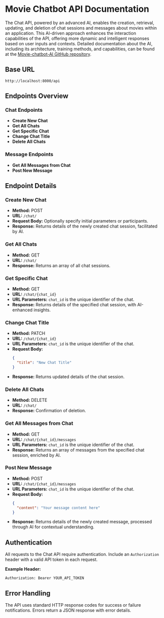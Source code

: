 # Movie Chatbot API Documentation

The Chat API, powered by an advanced AI, enables the creation, retrieval, updating, and deletion of chat sessions and messages about movies within an application. This AI-driven approach enhances the interaction capabilities of the API, offering more dynamic and intelligent responses based on user inputs and contexts. Detailed documentation about the AI, including its architecture, training methods, and capabilities, can be found at the [Movie-chatbot-AI GitHub repository](https://github.com/Mathweuzz/Movie-chatbot-AI).

## Base URL

`http://localhost:8000/api`

## Endpoints Overview

### Chat Endpoints

- **Create New Chat**
- **Get All Chats**
- **Get Specific Chat**
- **Change Chat Title**
- **Delete All Chats**

### Message Endpoints

- **Get All Messages from Chat**
- **Post New Message**

## Endpoint Details

### Create New Chat

- **Method:** POST
- **URL:** `/chat/`
- **Request Body:** Optionally specify initial parameters or participants.
- **Response:** Returns details of the newly created chat session, facilitated by AI.

### Get All Chats

- **Method:** GET
- **URL:** `/chat/`
- **Response:** Returns an array of all chat sessions.

### Get Specific Chat

- **Method:** GET
- **URL:** `/chat/{chat_id}`
- **URL Parameters:** `chat_id` is the unique identifier of the chat.
- **Response:** Returns details of the specified chat session, with AI-enhanced insights.

### Change Chat Title

- **Method:** PATCH
- **URL:** `/chat/{chat_id}`
- **URL Parameters:** `chat_id` is the unique identifier of the chat.
- **Request Body:** 
  ```json
  {
    "title": "New Chat Title"
  }
  ```
- **Response:** Returns updated details of the chat session.

### Delete All Chats

- **Method:** DELETE
- **URL:** `/chat/`
- **Response:** Confirmation of deletion.

### Get All Messages from Chat

- **Method:** GET
- **URL:** `/chat/{chat_id}/messages`
- **URL Parameters:** `chat_id` is the unique identifier of the chat.
- **Response:** Returns an array of messages from the specified chat session, enriched by AI.

### Post New Message

- **Method:** POST
- **URL:** `/chat/{chat_id}/messages`
- **URL Parameters:** `chat_id` is the unique identifier of the chat.
- **Request Body:** 
  ```json
  {
    "content": "Your message content here"
  }
  ```
- **Response:** Returns details of the newly created message, processed through AI for contextual understanding.

## Authentication

All requests to the Chat API require authentication. Include an `Authorization` header with a valid API token in each request.

**Example Header:**

```
Authorization: Bearer YOUR_API_TOKEN
```

## Error Handling

The API uses standard HTTP response codes for success or failure notifications. Errors return a JSON response with error details.
